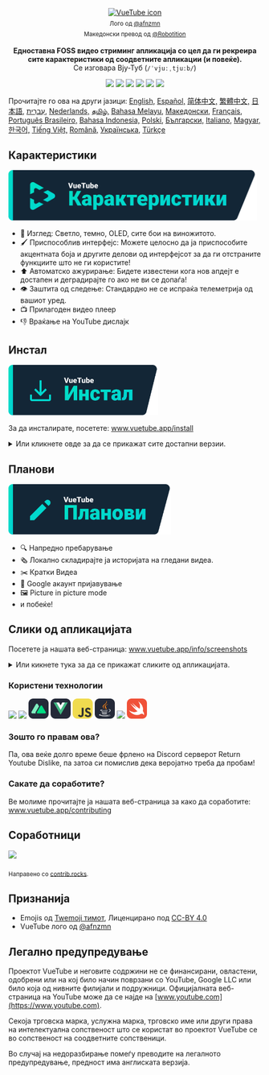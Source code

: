<p align="center">
  <a href="https://vuetube.app/">
    <img src="https://cdn.discordapp.com/attachments/751596360108605500/980418672331988992/VueTube_Dark.svg" alt="VueTube icon" width="500"/>
  </a>
  </br>
  <sub>Лого од <a href="https://github.com/afnzmn">@afnzmn</a></sub></br>
  <sub>Македонски превод од <a href="https://github.com/Robotition">@Robotition</a></sub>
  </br>
  </br>
<strong>Едноставна FOSS видео стриминг апликација со цел да ги рекреира сите карактеристики од соодветните апликации (и повеќе).</strong>
</br>
Се изговара Вју-Туб (<code>/ˈvjuːˌtjuːb/</code>)
</p>

<p align="center">
  <a href="https://github.com/VueTubeApp/VueTube/blob/main/LICENSE" alt="License"><img src="https://img.shields.io/github/license/VueTubeApp/VueTube"></img></a>
  <a href="https://github.com/VueTubeApp/VueTube/actions/workflows/ci.yml" alt="CI"><img src="https://github.com/VueTubeApp/VueTube/actions/workflows/ci.yml/badge.svg"></img></a>
  <a href="https://reddit.com/r/vuetube" alt="Reddit"><img src="https://img.shields.io/reddit/subreddit-subscribers/vuetube?label=r%2FVuetube&logo=reddit&logoColor=white"></img></a>
  <a href="https://t.me/VueTube" alt="Telegram"><img src="https://img.shields.io/endpoint?label=VueTube&url=https%3A%2F%2Ftelegram-badge-4mbpu8e0fit4.runkit.sh%2F%3Furl%3Dhttps%3A%2F%2Ft.me%2FVuetube"></img></a>
  <a href="https://discord.gg/7P8KJrdd5W" alt="Discord"><img src="https://img.shields.io/discord/946587366242533377?label=Discord&style=flat&logo=discord&logoColor=white"></img></a>
  <a href="https://twitter.com/VueTubeApp" alt="Twitter"><img src="https://img.shields.io/twitter/follow/VueTubeApp?label=Follow&style=flat&logo=twitter"></img></a>
</p>

Прочитајте го ова на други јазици: [English,](../readme.md) [Español,](/readme/readme.es.md) [简体中文,](/readme/readme.zh-hans.md) [繁體中文,](/readme/readme.zh-hant.md) [日本語,](/readme/readme.ja.md) [עִברִית,](/readme/readme.he.md) [Nederlands,](/readme/readme.nl.md) [தமிழ்,](/readme/readme.ta.md) [Bahasa Melayu,](/readme/readme.ms.md) [Македонски,](/readme/readme.mk.md) [Français,](/readme/readme.fr.md) [Português Brasileiro,](/readme/readme.pt-br.md) [Bahasa Indonesia,](/readme/readme.id.md) [Polski,](/readme/readme.pl.md) [Български,](/readme/readme.bg.md) [Italiano,](/readme/readme.it.md) [Magyar,](/readme/readme.hu.md) [한국어,](/readme/readme.kr.md) [Tiếng Việt,](/readme/readme.vi.md) [Română,](/readme/readme.ro.md) [Українська,](/readme/readme.ua.md) [Türkçe](/readme/readme.tr.md/)

## Карактеристики

<img src="../resources/readme-mk/Features.mk.svg" alt="VueTube icon" height="100"/>

- 🎨 Изглед: Светло, темно, OLED, сите бои на виножитото.
- 🖌️ Приспособлив интерфејс: Можете целосно да ја приспособите акцентната боја и другите делови од интерфејсот за да ги отстраните функциите што не ги користите!
- ⬆️ Автоматско ажурирање: Бидете известени кога нов апдејт е достапен и деградирајте го ако не ви се допаѓа!
- 👁️ Заштита од следење: Стандардно не се испраќа телеметрија од вашиот уред.
- 📺 Прилагоден видео плеер
- 👎 Враќање на YouTube дислајк

## Инстал

<img src="../resources/readme-mk/Install.mk.svg" alt="VueTube icon" height="100"/>

За да инсталирате, посетете: www.vuetube.app/install

<details>
  <summary>Или кликнете овде за да се прикажат сите достапни верзии.</summary>
<br />

### Android

| <a href=https://nightly.link/VueTubeApp/VueTube/workflows/ci/main/android.zip><img id="im" width="200" src=../resources/getunstable.png></a> | <a href=https://github.com/VueTubeApp/VueTube/releases/download/0.2/VueTube-Canary-June-15-2022.apk><img id="im" width="200" src=../resources/getcanary.png></a> | <a href=https://vuetube.app/install><img id="im" width="200" src=../resources/getstable.png></a> |
| -------------------------------------------------------------------------------------------------------------------------------------------- | ---------------------------------------------------------------------------------------------------------------------------------------------------------------- | ------------------------------------------------------------------------------------------------ |
| Многу грешки, но ран пристап до функциите.                                                                                                   | Помалку грешки од нестабилна, малку повеќе функции од стабилна.                                                                                                  | Не е достапна додека апликацијата не стане поразвиена.                                           |

### iOS

| <a href=https://nightly.link/VueTubeApp/VueTube/workflows/ci/main/iOS.zip><img id="im" width="200" src=../resources/getunstable.png></a> | <a href=https://cdn.discordapp.com/attachments/949908267855921163/972164558930198528/VueTube-Canary-May-6-2022.ipa><img id="im" width="200" src=../resources/getcanary.png></a> | <a href=https://vuetube.app/install><img id="im" width="200" src=../resources/getstable.png></a> |
| ---------------------------------------------------------------------------------------------------------------------------------------- | ------------------------------------------------------------------------------------------------------------------------------------------------------------------------------- | ------------------------------------------------------------------------------------------------ |
| Многу грешки, но ран пристап до функциите.                                                                                               | Помалку грешки од нестабилна, малку повеќе функции од стабилна.                                                                                                                 | Не е достапна додека апликацијата не стане поразвиена.                                           |

</details>

## Планови

<img src="../resources/readme-mk/Plans.mk.svg" alt="VueTube icon" height="100"/>

- 🔍 Напредно пребарување
- 🗞️ Локално складирајте ја историјата на гледани видеа.
- ✂️ Кратки Видеа
- 🧑 Google акаунт пријавување
- 🖼️ Picture in picture mode
- и побеќе!

## Слики од апликацијата

Посетете ја нашата веб-страница: www.vuetube.app/info/screenshots

<details>
  <summary> Или кикнете тука за да се прикажат сликите од апликацијата. </summary>
<br />
  
<img src="https://vuetube.app/wtch.png" width="400">
<img src="https://vuetube.app/stng.png" width="400">
<img src="https://vuetube.app/srch.png" width="400">
     
</details>

### Користени технологии

<a href="https://capacitorjs.com/solution/vue"><img src="https://cdn.discordapp.com/attachments/953538236716814356/955694368742834176/Capacitator-Dark.svg" height=40/></a> <a href="https://vuetifyjs.com/"><img src="https://cdn.discordapp.com/attachments/810799100940255260/973719873467342908/Vuetify-Dark.svg" height=40/></a> <a href="https://nuxtjs.org/"><img src="https://github.com/tandpfun/skill-icons/raw/main/icons/NuxtJS-Dark.svg" height=40/></a> <a href="https://vuejs.org/"><img src="https://github.com/tandpfun/skill-icons/raw/main/icons/VueJS-Dark.svg" height=40/></a> <a href="https://javascript.com/"><img src="https://github.com/tandpfun/skill-icons/raw/main/icons/JavaScript.svg" height=40/></a> <a href="https://java.com/"><img src="https://github.com/tandpfun/skill-icons/raw/main/icons/Java-Dark.svg" height=40/></a> <a href="https://gradle.com/"><img src="https://cdn.discordapp.com/attachments/810799100940255260/955691550560636958/Gradle.svg" height=40/></a> <a href="https://developer.apple.com/swift/"><img src="https://github.com/tandpfun/skill-icons/raw/main/icons/Swift.svg" height=40/></a>

### Зошто го правам ова?

Па, ова веќе долго време беше фрлено на Discord серверот Return Youtube Dislike, па затоа си помислив дека веројатно треба да пробам!

### Сакате да соработите?

Ве молиме прочитајте ја нашата веб-страница за како да соработите: www.vuetube.app/contributing

## Соработници

<a href="https://github.com/VueTubeApp/VueTube/graphs/contributors">
  <img src="https://contrib.rocks/image?repo=VueTubeApp/VueTube" />
</a>

<sub>Направено со [contrib.rocks](https://contrib.rocks). </sub>

## Признанија

- Emojis од [Twemoji тимот](https://twemoji.twitter.com/), Лиценцирано под [CC-BY 4.0](https://creativecommons.org/licenses/by/4.0/)
- VueTube лого од [@afnzmn](https://github.com/afnzmn)

## Легално предупредување

Проектот VueTube и неговите содржини не се финансирани, овластени, одобрени или на кој било начин поврзани со YouTube, Google LLC или било која од нивните филијали и подружници. Официјалната веб-страница на YouTube може да се најде на [www.youtube.com](https://www.youtube.com).

Секоја трговска марка, услужна марка, трговско име или други права на интелектуална сопственост што се користат во проектот VueTube се во сопственост на соодветните сопственици.

Во случај на недоразбирање помеѓу преводите на легалното предупредување, предност има англиската верзија.
